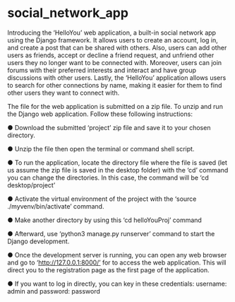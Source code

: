 # social_network_app

Introducing the ‘HelloYou’ web application, a built-in social network app using the Django framework. It allows users to create an account, log in, and create a post that can be shared with others. Also, users can add other users as friends, accept or decline a friend request, and unfriend other users they no longer want to be connected with. Moreover, users can join forums with their preferred interests and interact and have group discussions with other users. Lastly, the ‘HelloYou’ application allows users to search for other connections by name, making it easier for them to find other users they want to connect with.

The file for the web application is submitted on a zip file. To unzip and run the Django web application. Follow these following instructions:
  
● Download the submitted ‘project’ zip file and save it to your chosen directory.
	
● Unzip the file then open the terminal or command shell script.
	
● To run the application, locate the directory file where the file is saved (let us assume the zip file is saved in the desktop folder) with the ‘cd’ command you can change the directories. In this case, the command will be ‘cd desktop/project’

● Activate the virtual environment of the project with the ‘source ./myvenv/bin/activate’ command.
	
● Make another directory by using this ‘cd helloYouProj’ command
	
● Afterward, use ‘python3 manage.py runserver’ command to start the Django development.
	
● Once the development server is running, you can open any web browser and go to ‘http://127.0.0.1:8000/’ for to access the web application. This will direct you to the registration page as the first page of the application.
	
● If you want to log in directly, you can key in these credentials: username: admin and password: password
